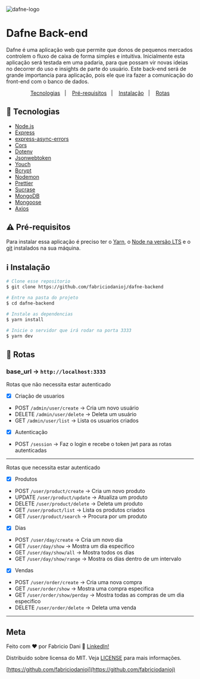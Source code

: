 ![dafne-logo](https://user-images.githubusercontent.com/47486908/73130952-16be8e80-3fe1-11ea-992e-037efbe70422.png)

# Dafne Back-end

Dafne é uma aplicação web que permite que donos de pequenos mercados controlem o fluxo de caixa de forma simples e intuitiva. Inicialmente esta aplicação será testada em uma padaria, para que possam vir novas ideias no decorrer do uso e insights de parte do usuário. Este back-end será de grande importancia para aplicação, pois ele que ira fazer a comunicação do front-end com o banco de dados.

<p align="center">
  <a href="#rocket-tecnologias">Tecnologias</a>&nbsp;&nbsp;&nbsp;|&nbsp;&nbsp;&nbsp;
  <a href="#warning-Pré-requisitos">Pré-requisitos</a>&nbsp;&nbsp;&nbsp;|&nbsp;&nbsp;&nbsp;
  <a href="#information_source-instalação">Instalação</a>&nbsp;&nbsp;&nbsp;|&nbsp;&nbsp;&nbsp;
  <a href="#memo-rotas">Rotas</a>
</p>

## :rocket: Tecnologias
-  [Node.js](https://nodejs.org)
-  [Express](https://expressjs.com/)
-  [express-async-errors](https://github.com/davidbanham/express-async-errors)
-  [Cors](https://github.com/expressjs/cors)
-  [Dotenv](https://github.com/motdotla/dotenv/)
-  [Jsonwebtoken](https://github.com/auth0/node-jsonwebtoken)
-  [Youch](https://github.com/poppinss/youch)
-  [Bcrypt](https://github.com/kelektiv/node.bcrypt.js)
-  [Nodemon](https://nodemon.io/)
-  [Prettier](https://prettier.io/)
-  [Sucrase](https://github.com/alangpierce/sucrase)
-  [MongoDB](https://mongodb.com)
-  [Mongoose](https://mongoosejs.com/)
-  [Axios](https://github.com/axios/axios)


## :warning: Pré-requisitos
Para instalar essa aplicação é preciso ter o [Yarn](https://yarnpkg.com), o [Node na versão LTS](https://nodejs.org/en/) e o [git](https://git-scm.com) instalados na sua máquina.

## :information_source: Instalação
```bash
# Clone esse repositorio
$ git clone https://github.com/fabriciodanioj/dafne-backend

# Entre na pasta do projeto
$ cd dafne-backend

# Instale as dependencias
$ yarn install

# Inicie o servidor que irá rodar na porta 3333
$ yarn dev
```

## :memo: Rotas

### base_url -> `http://localhost:3333`

Rotas que não necessita estar autenticado
- [x] Criação de usuarios
- POST `/admin/user/create` -> Cria um novo usuário
- DELETE `/admin/user/delete` -> Deleta um usuário
- GET `/admin/user/list` -> Lista os usuarios criados

- [x] Autenticação
- POST `/session` -> Faz o login e recebe o token jwt para as rotas autenticadas

---

Rotas que necessita estar autenticado

- [x] Produtos
- POST `/user/product/create` -> Cria um novo produto
- UPDATE `/user/product/update` -> Atualiza um produto
- DELETE `/user/product/delete` -> Deleta um produto
- GET `/user/product/list` -> Lista os produtos criados
- GET `/user/product/search` -> Procura por um produto

- [x] Dias
- POST `/user/day/create` -> Cria um novo dia
- GET `/user/day/show` -> Mostra um dia especifico
- GET `/user/day/show/all` -> Mostra todos os dias
- GET `/user/day/show/range` -> Mostra os dias dentro de um intervalo

- [x] Vendas
- POST `/user/order/create` -> Cria uma nova compra
- GET `/user/order/show` -> Mostra uma compra especifica
- GET `/user/order/show/perday` -> Mostra todas as compras de um dia especifico
- DELETE `/user/order/delete` -> Deleta uma venda

---
## Meta
Feito com ♥ por Fabricio Dani :wave: [LinkedIn!](https://www.linkedin.com/in/fabricio-dani-373469176/)

Distribuido sobre licensa do MIT. Veja [LICENSE](https://github.com/fabriciodanioj/dafne-backend/blob/master/LICENSE) para mais informações.

[https://github.com/fabriciodanioj](https://github.com/fabriciodanioj)

